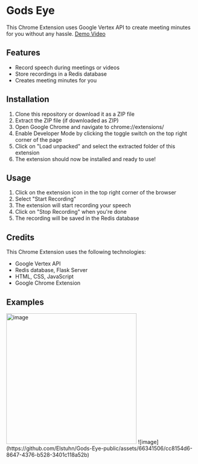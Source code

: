 
<!DOCTYPE html>
<html>
<body>
	<h1>Gods Eye</h1>
	<p>This Chrome Extension uses Google Vertex API to create meeting minutes for you without any hassle. <a href=https://www.youtube.com/watch?v=1APj6m8hJuI>Demo Video</a></p>
	<h2>Features</h2>
	<ul>
		<li>Record speech during meetings or videos</li>
		<li>Store recordings in a Redis database</li>
		<li>Creates meeting minutes for you</li>
	</ul>
	<h2>Installation</h2>
	<ol>
		<li>Clone this repository or download it as a ZIP file</li>
		<li>Extract the ZIP file (if downloaded as ZIP)</li>
		<li>Open Google Chrome and navigate to chrome://extensions/</li>
		<li>Enable Developer Mode by clicking the toggle switch on the top right corner of the page</li>
		<li>Click on "Load unpacked" and select the extracted folder of this extension</li>
		<li>The extension should now be installed and ready to use!</li>
	</ol>
	<h2>Usage</h2>
	<ol>
		<li>Click on the extension icon in the top right corner of the browser</li>
		<li>Select "Start Recording"</li>
		<li>The extension will start recording your speech</li>
		<li>Click on "Stop Recording" when you're done</li>
		<li>The recording will be saved in the Redis database</li>
	</ol>
	<h2>Credits</h2>
	<p>This Chrome Extension uses the following technologies:</p>
	<ul>
		<li>Google Vertex API</li>
		<li>Redis database, Flask Server</li>
		<li>HTML, CSS, JavaScript</li>
		<li>Google Chrome Extension </li>
	</ul>
	<h2>Examples</h2>
	<img width="345" alt="image" src="https://github.com/Elstuhn/Gods-Eye-public/assets/66341506/4d731d81-02e7-4bd4-8d85-330461a05f78">
	![image](https://github.com/Elstuhn/Gods-Eye-public/assets/66341506/cc8154d6-8647-4376-b528-3401c118a52b)

</body>
</html>
